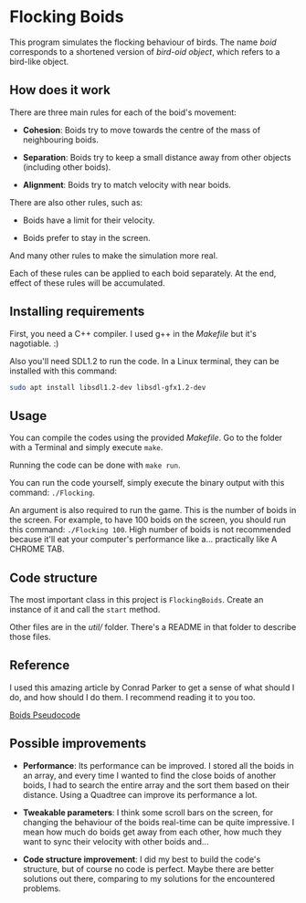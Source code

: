 
# Flocking Boids

This program simulates the flocking behaviour of birds. The name *boid* corresponds to a shortened version of *bird-oid object*, which refers to a bird-like object.

## How does it work

There are three main rules for each of the boid's movement:

- **Cohesion**: Boids try to move towards the centre of the mass of neighbouring boids.

- **Separation**: Boids try to keep a small distance away from other objects (including other boids).

- **Alignment**: Boids try to match velocity with near boids.

There are also other rules, such as:

- Boids have a limit for their velocity.

- Boids prefer to stay in the screen.

And many other rules to make the simulation more real.

Each of these rules can be applied to each boid separately. At the end, effect of these rules will be accumulated.

## Installing requirements

First, you need a C++ compiler. I used g++ in the *Makefile* but it's nagotiable. :)

Also you'll need SDL1.2 to run the code. In a Linux terminal, they can be installed with this command:

```bash
sudo apt install libsdl1.2-dev libsdl-gfx1.2-dev
```

## Usage

You can compile the codes using the provided *Makefile*. Go to the folder with a Terminal and simply execute ```make```.

Running the code can be done with ```make run```.

You can run the code yourself, simply execute the binary output with this command: ```./Flocking```.

An argument is also required to run the game. This is the number of boids in the screen. For example, to have 100 boids on the screen, you should run this command: ```./Flocking 100```. High number of boids is not recommended because it'll eat your computer's performance like a... practically like A CHROME TAB.

## Code structure

The most important class in this project is ```FlockingBoids```. Create an instance of it and call the ```start``` method.

Other files are in the *util/* folder. There's a README in that folder to describe those files.

## Reference

I used this amazing article by Conrad Parker to get a sense of what should I do, and how should I do them. I recommend reading it to you too.

[Boids Pseudocode](http://www.kfish.org/boids/pseudocode.html)

## Possible improvements

- **Performance**: Its performance can be improved. I stored all the boids in an array, and every time I wanted to find the close boids of another boids, I had to search the entire array and the sort them based on their distance. Using a Quadtree can improve its performance a lot.

- **Tweakable parameters**: I think some scroll bars on the screen, for changing the behaviour of the boids real-time can be quite impressive. I mean how much do boids get away from each other, how much they want to sync their velocity with other boids and...

- **Code structure improvement**: I did my best to build the code's structure, but of course no code is perfect. Maybe there are better solutions out there, comparing to my solutions for the encountered problems.
